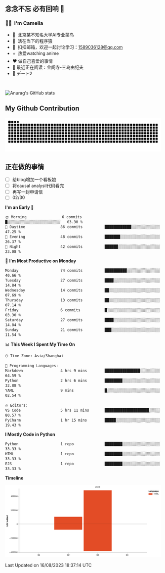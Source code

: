 ## 念念不忘 必有回响  👋
### 👨‍🔧&nbsp;&nbsp;I'm Camelia
- 🏢&nbsp;&nbsp;北京某不知名大学AI专业菜鸟
- 🦍&nbsp;&nbsp;活在当下的程序猿
- 💬&nbsp;&nbsp;扣扣邮箱，欢迎一起讨论学习：1589036128@qq.com
- ⭐️&nbsp;&nbsp;热爱watching anime
- ❤️ 做自己喜爱的事情
- 📖 最近正在阅读：金阁寺-三岛由纪夫
- 🎵 デート2

<br>

![Anurag's GitHub stats](https://github-readme-stats.vercel.app/api?username=abinzzz&count_private=true&show_icons=true&theme=tokyonight)


## My Github Contribution
![](https://github.com/abinzzz/abinzzz/blob/output/github-contribution-grid-snake.svg)

## 正在做的事情
- [ ] 给blog增加一个看板娘
- [ ] 将causal analysil代码看完
- [ ] 再写一封申请信
- [ ] 02/30
<!--START_SECTION:waka-->
**I'm an Early 🐤** 

```text
🌞 Morning                6 commits           █░░░░░░░░░░░░░░░░░░░░░░░░   03.30 % 
🌆 Daytime                86 commits          ████████████░░░░░░░░░░░░░   47.25 % 
🌃 Evening                48 commits          ███████░░░░░░░░░░░░░░░░░░   26.37 % 
🌙 Night                  42 commits          ██████░░░░░░░░░░░░░░░░░░░   23.08 % 
```
📅 **I'm Most Productive on Monday** 

```text
Monday                   74 commits          ██████████░░░░░░░░░░░░░░░   40.66 % 
Tuesday                  27 commits          ████░░░░░░░░░░░░░░░░░░░░░   14.84 % 
Wednesday                14 commits          ██░░░░░░░░░░░░░░░░░░░░░░░   07.69 % 
Thursday                 13 commits          ██░░░░░░░░░░░░░░░░░░░░░░░   07.14 % 
Friday                   6 commits           █░░░░░░░░░░░░░░░░░░░░░░░░   03.30 % 
Saturday                 27 commits          ████░░░░░░░░░░░░░░░░░░░░░   14.84 % 
Sunday                   21 commits          ███░░░░░░░░░░░░░░░░░░░░░░   11.54 % 
```


📊 **This Week I Spent My Time On** 

```text
🕑︎ Time Zone: Asia/Shanghai

💬 Programming Languages: 
Markdown                 4 hrs 9 mins        ████████████████░░░░░░░░░   64.59 % 
Python                   2 hrs 6 mins        ████████░░░░░░░░░░░░░░░░░   32.88 % 
YAML                     9 mins              █░░░░░░░░░░░░░░░░░░░░░░░░   02.54 % 

🔥 Editors: 
VS Code                  5 hrs 11 mins       ████████████████████░░░░░   80.57 % 
PyCharm                  1 hr 15 mins        █████░░░░░░░░░░░░░░░░░░░░   19.43 % 
```

**I Mostly Code in Python** 

```text
Python                   1 repo              ████████░░░░░░░░░░░░░░░░░   33.33 % 
HTML                     1 repo              ████████░░░░░░░░░░░░░░░░░   33.33 % 
EJS                      1 repo              ████████░░░░░░░░░░░░░░░░░   33.33 % 
```



**Timeline**

![Lines of Code chart](https://raw.githubusercontent.com/abinzzz/abinzzz/main/assets/bar_graph.png)


 Last Updated on 16/08/2023 18:37:14 UTC
<!--END_SECTION:waka-->


